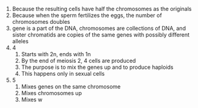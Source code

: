 1. Because the resulting cells have half the chromosomes as the originals
2. Because when the sperm fertilizes the eggs, the number of chromosomes doubles
3. gene is a part of the DNA, chromosomes are collections of DNA, and sister chromatids are copies of the same genes with possibly different alleles
4. 4
	1. Starts with 2n, ends with 1n
	2. By the end of meiosis 2, 4 cells are produced
	3. The purpose is to mix the genes up and to produce haploids
	4. This happens only in sexual cells
5. 5
	1. Mixes genes on the same chromosome
	2. Mixes chromosomes up
	3. Mixes w